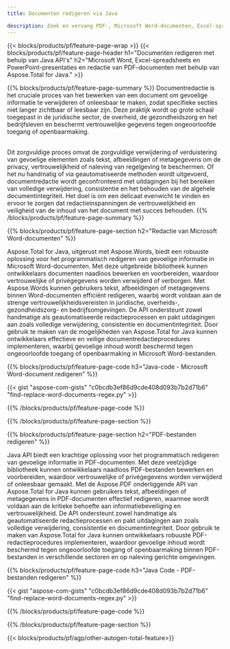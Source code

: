 ```yaml
---
title: Documenten redigeren via Java 

description: Zoek en vervang PDF-, Microsoft Word-documenten, Excel-spreadsheets en PowerPoint-presentatiegegevens via uw Java-applicatie.
---
```


{{< blocks/products/pf/feature-page-wrap >}}
{{< blocks/products/pf/feature-page-header h1="Documenten redigeren met behulp van Java API's" h2="Microsoft Word, Excel-spreadsheets en PowerPoint-presentaties en redactie van PDF-documenten met behulp van Aspose.Total for Java." >}}

{{% blocks/products/pf/feature-page-summary %}}
Documentredactie is het cruciale proces van het bewerken van een document om gevoelige informatie te verwijderen of onleesbaar te maken, zodat specifieke secties niet langer zichtbaar of leesbaar zijn. Deze praktijk wordt op grote schaal toegepast in de juridische sector, de overheid, de gezondheidszorg en het bedrijfsleven en beschermt vertrouwelijke gegevens tegen ongeoorloofde toegang of openbaarmaking.<br /><br />

Dit zorgvuldige proces omvat de zorgvuldige verwijdering of verduistering van gevoelige elementen zoals tekst, afbeeldingen of metagegevens om de privacy, vertrouwelijkheid of naleving van regelgeving te beschermen. Of het nu handmatig of via geautomatiseerde methoden wordt uitgevoerd, documentredactie wordt geconfronteerd met uitdagingen bij het bereiken van volledige verwijdering, consistentie en het behouden van de algehele documentintegriteit. Het doel is om een delicaat evenwicht te vinden en ervoor te zorgen dat redactieinspanningen de vertrouwelijkheid en veiligheid van de inhoud van het document met succes behouden.
{{% /blocks/products/pf/feature-page-summary  %}}

{{% blocks/products/pf/feature-page-section  h2="Redactie van Microsoft Word-documenten" %}}

Aspose.Total for Java, uitgerust met Aspose.Words, biedt een robuuste oplossing voor het programmatisch redigeren van gevoelige informatie in Microsoft Word-documenten. Met deze uitgebreide bibliotheek kunnen ontwikkelaars documenten naadloos bewerken en voorbereiden, waardoor vertrouwelijke of privégegevens worden verwijderd of verborgen. Met Aspose.Words kunnen gebruikers tekst, afbeeldingen of metagegevens binnen Word-documenten efficiënt redigeren, waarbij wordt voldaan aan de strenge vertrouwelijkheidsvereisten in juridische, overheids-, gezondheidszorg- en bedrijfsomgevingen. De API ondersteunt zowel handmatige als geautomatiseerde redactieprocessen en pakt uitdagingen aan zoals volledige verwijdering, consistentie en documentintegriteit. Door gebruik te maken van de mogelijkheden van Aspose.Total for Java kunnen ontwikkelaars effectieve en veilige documentredactieprocedures implementeren, waarbij gevoelige inhoud wordt beschermd tegen ongeoorloofde toegang of openbaarmaking in Microsoft Word-bestanden.

{{% blocks/products/pf/feature-page-code h3="Java-code - Microsoft Word-document redigeren" %}}

{{< gist "aspose-com-gists" "c0bcdb3ef86d9cde408d093b7b2d71b6" "find-replace-word-documents-regex.py" >}}

{{% /blocks/products/pf/feature-page-code  %}}

{{% /blocks/products/pf/feature-page-section %}}

{{% blocks/products/pf/feature-page-section  h2="PDF-bestanden redigeren" %}}

Java API biedt een krachtige oplossing voor het programmatisch redigeren van gevoelige informatie in PDF-documenten. Met deze veelzijdige bibliotheek kunnen ontwikkelaars naadloos PDF-bestanden bewerken en voorbereiden, waardoor vertrouwelijke of privégegevens worden verwijderd of onleesbaar gemaakt. Met de Aspose.PDF onderliggende API van Aspose.Total for Java kunnen gebruikers tekst, afbeeldingen of metagegevens in PDF-documenten effectief redigeren, waarmee wordt voldaan aan de kritieke behoefte aan informatiebeveiliging en vertrouwelijkheid. De API ondersteunt zowel handmatige als geautomatiseerde redactieprocessen en pakt uitdagingen aan zoals volledige verwijdering, consistentie en documentintegriteit. Door gebruik te maken van Aspose.Total for Java kunnen ontwikkelaars robuuste PDF-redactieprocedures implementeren, waardoor gevoelige inhoud wordt beschermd tegen ongeoorloofde toegang of openbaarmaking binnen PDF-bestanden in verschillende sectoren en op naleving gerichte omgevingen.

{{% blocks/products/pf/feature-page-code h3="Java Code - PDF-bestanden redigeren" %}}

{{< gist "aspose-com-gists" "c0bcdb3ef86d9cde408d093b7b2d71b6" "find-replace-word-documents-regex.py" >}}

{{% /blocks/products/pf/feature-page-code  %}}

{{% /blocks/products/pf/feature-page-section %}}

{{< blocks/products/pf/agp/other-autogen-total-feature>}}